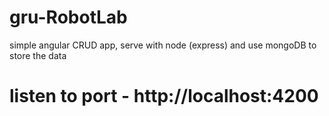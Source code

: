 # gru-RobotLab
simple angular CRUD app, serve with node (express) and use mongoDB to store the data 
# listen to port - http://localhost:4200
